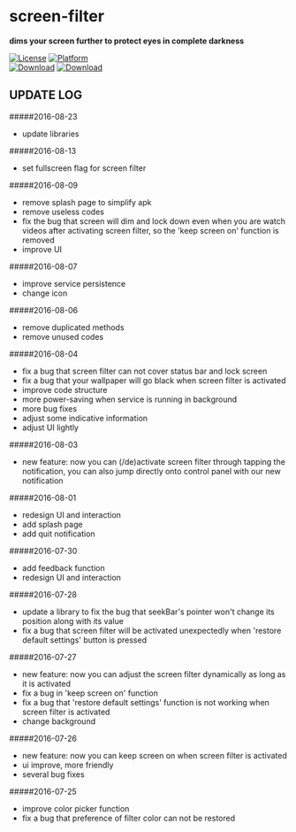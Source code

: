 # screen-filter
**dims your screen further to protect eyes in complete darkness**
  
[![License](https://img.shields.io/badge/LICENSE-GPL%203-blue.svg?style=flat-square)](https://github.com/hwding/make-it-darker/blob/master/LICENSE)
[![Platform](https://img.shields.io/badge/PLATFORM-Android-red.svg?style=flat-square)](https://www.android.com/)  
[![Download](https://img.shields.io/badge/DOWNLOAD-coolapk-green.svg?style=flat-square)](http://www.coolapk.com/apk/com.amastigote.darker)
[![Download](https://img.shields.io/badge/DOWNLOAD-wandoujia-green.svg?style=flat-square)](http://www.wandoujia.com/apps/com.amastigote.darker)

## UPDATE LOG
#####2016-08-23
  - update libraries

#####2016-08-13
  - set fullscreen flag for screen filter

#####2016-08-09
  - remove splash page to simplify apk
  - remove useless codes
  - fix the bug that screen will dim and lock down even when you are watch videos after activating screen filter, so the 'keep screen on' function is removed
  - improve UI

#####2016-08-07
  - improve service persistence
  - change icon

#####2016-08-06
  - remove duplicated methods
  - remove unused codes

#####2016-08-04
  - fix a bug that screen filter can not cover status bar and lock screen
  - fix a bug that your wallpaper will go black when screen filter is activated
  - improve code structure
  - more power-saving when service is running in background
  - more bug fixes
  - adjust some indicative information
  - adjust UI lightly

#####2016-08-03
  - new feature: now you can (/de)activate screen filter through tapping the notification, you can also jump directly onto control panel with our new notification

#####2016-08-01
  - redesign UI and interaction
  - add splash page
  - add quit notification

#####2016-07-30
  - add feedback function
  - redesign UI and interaction

#####2016-07-28
  - update a library to fix the bug that seekBar's pointer won't change its position along with its value
  - fix a bug that screen filter will be activated unexpectedly when 'restore default settings' button is pressed

#####2016-07-27
  - new feature: now you can adjust the screen filter dynamically as long as it is activated
  - fix a bug in 'keep screen on' function
  - fix a bug that 'restore default settings' function is not working when screen filter is activated
  - change background

#####2016-07-26
  - new feature: now you can keep screen on when screen filter is activated  
  - ui improve, more friendly
  - several bug fixes

#####2016-07-25
  - improve color picker function
  - fix a bug that preference of filter color can not be restored

